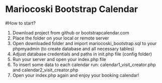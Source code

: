 # Mariocoski Bootstrap Calendar 

#How to start?   
1. Download project from github or bootstrapcalendar.com
2. Place the folder on your local or remote server
3. Open downloaded folder and import mariocoski_bootstrap.sql to your phpmyadmin (to create database and all necessary tables)
4. Adjust database credentials and paths in init.php file (config folder)
5. Run your server and open your index.php file
6. To insert some data to each calendar run: calendar1_visit_creator.php and calendar2_visit_creator.php
7. Open your index.php again and enjoy your booking calendar! 

